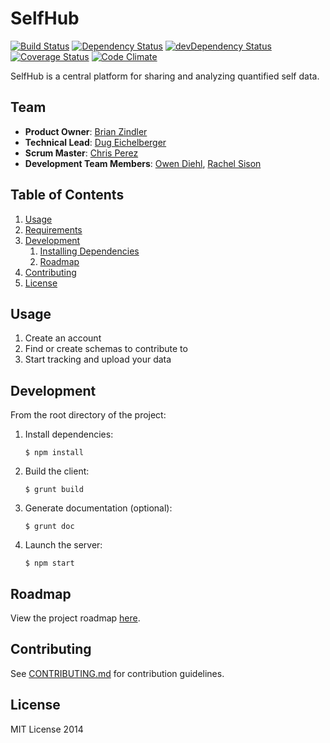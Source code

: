 SelfHub
=======
[![Build Status][build-img]][build-url]
[![Dependency Status][dependencies-img]][dependencies-url]
[![devDependency Status][devDependencies-img]][devDependencies-url]
[![Coverage Status][coveralls-image]][coveralls-url]
[![Code Climate][climate-img]][climate-url]

SelfHub is a central platform for sharing and analyzing quantified self data.

## Team

  - __Product Owner__: [Brian Zindler](https://github.com/zindlerb)
  - __Technical Lead__: [Dug Eichelberger](https://github.com/dduugg)
  - __Scrum Master__: [Chris Perez](https://github.com/cmperez)
  - __Development Team Members__: [Owen Diehl](https://github.com/owen-d), [Rachel Sison](https://github.com/rachelsison)

## Table of Contents

1. [Usage](#Usage)
1. [Requirements](#requirements)
1. [Development](#development)
    1. [Installing Dependencies](#installing-dependencies)
    1. [Roadmap](#roadmap)
1. [Contributing](#contributing)
1. [License](#license)

## Usage

1. Create an account
1. Find or create schemas to contribute to
1. Start tracking and upload your data

## Development
From the root directory of the project:

1. Install dependencies:

    ```
    $ npm install
    ```

1. Build the client:

    ```
    $ grunt build
    ```

1. Generate documentation (optional):

    ```
    $ grunt doc
    ```

1. Launch the server:

    ```
    $ npm start
    ```

## Roadmap

View the project roadmap [here][roadmap-url].

## Contributing

See [CONTRIBUTING.md][contributing-url] for contribution guidelines.

## License

MIT License 2014

[build-img]: https://travis-ci.org/selfhub/selfhub.svg
[build-url]: https://travis-ci.org/selfhub/selfhub
[climate-img]: https://img.shields.io/codeclimate/github/selfhub/selfhub.svg?style=flat
[climate-url]: https://codeclimate.com/github/selfhub/selfhub
[contributing-url]: https://github.com/selfhub/selfhub/blob/develop/CONTRIBUTING.md
[coveralls-image]: https://img.shields.io/coveralls/selfhub/selfhub/develop.svg?style=flat
[coveralls-url]: https://coveralls.io/r/selfhub/selfhub?branch=develop
[dependencies-img]: https://david-dm.org/selfhub/selfhub.svg
[dependencies-url]: https://david-dm.org/selfhub/selfhub
[devDependencies-img]: https://david-dm.org/selfhub/selfhub/dev-status.svg
[devDependencies-url]: https://david-dm.org/selfhub/selfhub#info=devDependencies
[roadmap-url]: https://github.com/selfhub/selfhub/wiki/Roadmap
